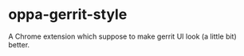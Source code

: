 # oppa-gerrit-style
A Chrome extension which suppose to make gerrit UI look (a little bit) better. 
